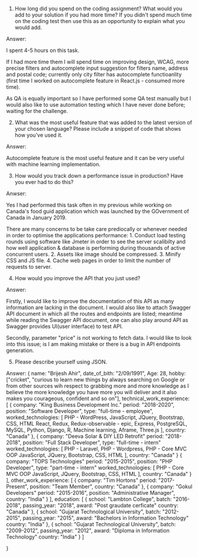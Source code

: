 1. How long did you spend on the coding assignment? What would you add to your solution if you had more time? If you didn't spend much time on the coding test then use this as an opportunity to explain what you would add.

Answer: 

I spent 4-5 hours on this task. 

If I had more time them I will spend time on improving design, WCAG, more precise filters and autocomplete input suggestion for filters name, address and postal code; currently only city filter has autocomplete functioanlity (first time I worked on autocomplete feature in React.js - consumed more time). 

As QA is equally important so I have performed some QA test manually but I would also like to use automation testing which I have never done before; waiting for the challenge.

2. What was the most useful feature that was added to the latest version of your chosen language? Please include a snippet of code that shows how you've used it.

Answer:

Autocomplete feature is the most useful feature and it can be very useful with machine learning implementation.

3. How would you track down a performance issue in production? Have you ever had to do this?

Anwser:

Yes I had performed this task often in my previous while working on Canada's food guid application which was launched by the GOvernment of Canada in January 2019.

There are many concerns to be take care prediocally or whenever needed in order to optimise the applications performance:
    1. Conduct load testing rounds using software like Jmeter in order to see the server scalibilty and how well application & database is performing during thousands of active concurrent users.
    2. Assets like image should be compressed.
    3. Minify CSS and JS file.
    4. Cache web pages in order to limit the number of requests to server.

4. How would you improve the API that you just used?

Answer: 

Firstly, I would like to improve the documentation of this API as many information are lacking in the document. I would also like to attach Swagger API document in which all the routes and endpoints are listed; meantime while reading the Swagger API document, one can also play around API as Swagger provides UI(user interface) to test API. 

Secondly, parameter "price" is not working to fetch data. I would like to look into this issue; is I am making mistake or there is a bug in API endpoints generation.

5. Please describe yourself using JSON.

Answer:
{
    name: "Brijesh Ahir",
    date_of_bith: "2/09/1991",
    Age: 28,
    hobby: ["cricket", "curious to learn new things by always searching on Google or from other sources wih respect to grabbing more and more knowledge as I believe the more knowledge you have more you will deliver and it also makes you courageous, confident and so on"],
    technical_work_experience: [
        {
            company: "King Business Development Inc."
            period: "2018-2020",
            position: "Software Developer",
            type: "full-time - employee",
            worked_technologies: [
                PHP - WordPress,
                JavaScript,
                JQuery,
                Bootstrap,
                CSS,
                HTML
                React,
                Redux,
                Redux-observable - epic,
                Express,
                PostgreSQL,
                MySQL,
                Python,
                Django,
                R,
                Machine learning,
                Aframe,
                Three.js
            ],
            country: "Canada"
        },
        {
            company: "Deeva Solar & DIY LED Retrofit"
            period: "2018-2018",
            position: "Full Stack Developer",
            type: "full-time - intern"
            worked_technologies: [
                PHP - Laravel,
                PHP - Wordpress,
                PHP - Core MVC OOP
                JavaScript,
                JQuery,
                Bootstrap,
                CSS,
                HTML
            ],
            country: "Canada"
        }
        {
            company: "TOPS Technologies"
            period: "2015-2015",
            position: "PHP Developer",
            type: "part-time - intern"
            worked_technologies: [
                PHP - Core MVC OOP
                JavaScript,
                JQuery,
                Bootstrap,
                CSS,
                HTML
            ],
            country: "Canada"
        }
    ],
    other_work_experience: [
        {
            company: "Tim Hortons"
            period: "2017-Present",
            position: "Team Member",
            country: "Canada"
        },
        {
            company: "Gokul Developers"
            period: "2015-2016",
            position: "Administrative Manager",
            country: "India"
        }
    ],
    education: [
        {
            school: "Lambton College",
            batch: "2016-2018",
            passing_year: "2018",
            award: "Post graudate cerficate"
            country: "Canada"
        },
        {
            school: "Gujarat Technological University",
            batch: "2012-2015",
            passing_year: "2015",
            award: "Bachelors in Information Technology"
            country: "India"
        },
        {
            school: "Gujarat Technological University",
            batch: "2009-2012",
            passing_year: "2012",
            award: "Diploma in Information Technology"
            country: "India"
        }
    ]

}